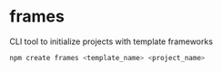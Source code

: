 # frames

CLI tool to initialize projects with template frameworks

```bash
npm create frames <template_name> <project_name>
```
